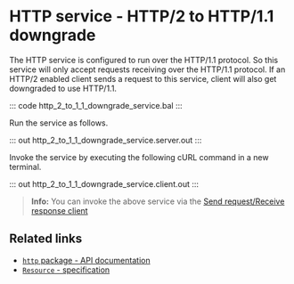 # HTTP service - HTTP/2 to HTTP/1.1 downgrade

The HTTP service is configured to run over the HTTP/1.1 protocol. So this service will only accept requests receiving over the HTTP/1.1 protocol. If an HTTP/2 enabled client sends a request to this service, client will also get downgraded to use HTTP/1.1.

::: code http_2_to_1_1_downgrade_service.bal :::

Run the service as follows.

::: out http_2_to_1_1_downgrade_service.server.out :::

Invoke the service by executing the following cURL command in a new terminal.

::: out http_2_to_1_1_downgrade_service.client.out :::

>**Info:** You can invoke the above service via the [Send request/Receive response client](/learn/by-example/http-client-send-request-receive-response/)

## Related links
- [`http` package - API documentation](https://lib.ballerina.io/ballerina/http/latest/)
- [`Resource` - specification](https://ballerina.io/spec/http/#23-resource)

